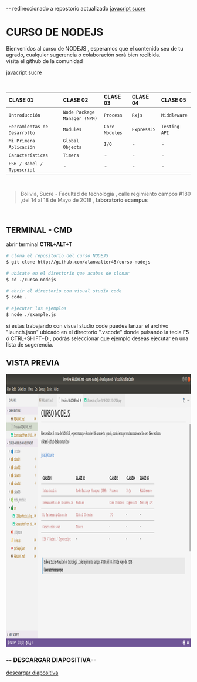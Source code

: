 -- redireccionado a 
repostorio actualizado [javacript sucre](http://www.github.com/javascript-sucre/curso-nodejs)

# CURSO DE NODEJS

<p>Bienvenidos al curso de NODEJS , esperamos que el contenido sea de 
tu agrado, cualquier sugerencia o colaboración será bien recibida.
<br>
visita el github de la comunidad

[javacript sucre](http://www.github.com/javascript-sucre)
</p>



<br>

| CLASE 01 |CLASE 02 |CLASE 03 |CLASE 04 |CLASE 05 |
|:--- | :--- | :--- | :--- | :--- |
| `Introducción` | `Node Package Manager (NPM)`| `Process`| `Rxjs` | `Middleware`|
| `Herramientas de Desarrollo` | `Modules` | `Core Modules`| `ExpressJS` | `Testing API`|
| `Mi Primera Aplicación` | `Global Objects`| `I/O` | - | - | - |
| `Características` | `Timers` | - | -  | - |
| `ES6 / Babel / Typescript` | - | -  | - | - | -  |

<br>

> Bolivia, Sucre - Facultad de tecnología , calle regimiento campos #180 ,del 14 al 18 de Mayo de 2018 , <b>laboratorio ecampus</b>

<br>

## TERMINAL - CMD

abrir terminal <strong>CTRL+ALT+T</strong>

```sh
# clona el repositorio del curso NODEJS
$ git clone http://github.com/alanwalter45/curso-nodejs
```
```sh
# ubicate en el directorio que acabas de clonar
$ cd ./curso-nodejs
```
```sh
# abrir el directorio con visual studio code
$ code .
```
```sh
# ejecutar los ejemplos
$ node ./example.js
```

si estas trabajando con visual studio code puedes lanzar el archivo "launch.json" ubicado en el directorio ".vscode" donde pulsando la tecla F5 ó  CTRL+SHIFT+D , podrás seleccionar que ejemplo deseas ejecutar en una lista de sugerencia.

## VISTA PREVIA

<img src="./src/Screenshot.png" width="1319" height="741" >

### -- DESCARGAR DIAPOSITIVA--
[descargar diapositiva](https://drive.google.com/open?id=1Z9ogVm5Qew_xoPi2h7aaaJ797HIPCEbW)
